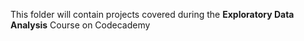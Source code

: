 This folder will contain projects covered during the **Exploratory Data Analysis** Course on Codecademy
